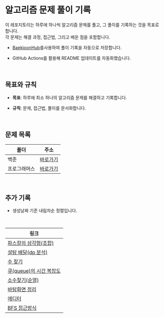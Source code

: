 # 알고리즘 문제 풀이 기록

이 레포지토리는 하루에 하나씩 알고리즘 문제를 풀고, 그 풀이를 기록하는 것을 목표로 합니다.
<br/> 각 문제는 해결 과정, 접근법, 그리고 배운 점을 포함합니다.
- [BaekjoonHub](https://github.com/BaekjoonHub/BaekjoonHub)를사용하여 풀이 기록을 자동으로 저장합니다.
- GitHub Actions를 활용해 README 업데이트를 자동화했습니다.

  <br/>

## 목표와 규칙

- **목표**: 하루에 최소 하나의 알고리즘 문제를 해결하고 기록합니다.
- **규칙**: 문제, 접근법, 풀이를 문서화합니다.

  <br/>

## 문제 목록

| 폴더         | 주소                       |
| ------------ | -------------------------- |
| 백준         | [바로가기](./백준)         |
| 프로그래머스 | [바로가기](./프로그래머스) |

  <br/>



## 추가 기록
- 생성날짜 기준 내림차순 정렬입니다.

<br />

|링크 |
|----|
|[파스칼의 삼각형(조합)](https://xxziiko.notion.site/1194ae05ecc780e89aa5fb3e605545df?pvs=4)|
|[설탕 배달(dp 분석)](https://xxziiko.notion.site/2839-dp-1184ae05ecc780c798ccf048260ee6a7?pvs=4)|
|[수 찾기](https://xxziiko.notion.site/1920-1144ae05ecc78053ad91c13b0382fdd8?pvs=4)|
|[큐(queue)의 시간 복잡도](https://xxziiko.notion.site/queue-1124ae05ecc7805186ced40d05f82944?pvs=4)|
|[소수찾기(순열)](https://www.notion.so/xxziiko/10c4ae05ecc7808faddbc06f9b35dfa5?pvs=4)|
|[바탕화면 정리](https://xxziiko.notion.site/2f66267cbb504341a8e4d331bc9577a8?pvs=4)|
|[에디터](https://xxziiko.notion.site/1406-10f4ae05ecc78081947dcba2e101abdf?pvs=4)|
|[BFS 접근방식](https://xxziiko.notion.site/BFS-1084ae05ecc780d9b5c9e6eceb960b29?pvs=4)|

